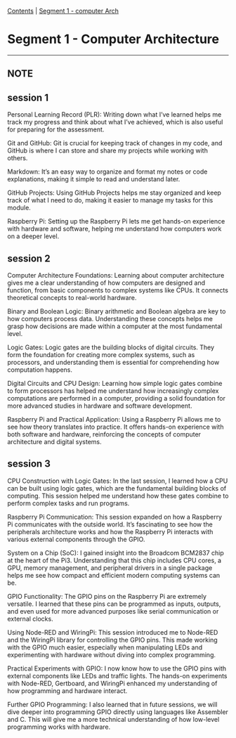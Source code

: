 [Contents](../personal_learning_record/personal_learning_record.md) | [Segment 1 - computer Arch](../personal_learning_record/segment1.md) 

# Segment 1 - Computer Architecture

---
**NOTE**
---

## session 1
Personal Learning Record (PLR): Writing down what I’ve learned helps me track my progress and think about what I’ve achieved, which is also useful for preparing for the assessment.

Git and GitHub: Git is crucial for keeping track of changes in my code, and GitHub is where I can store and share my projects while working with others.

Markdown: It’s an easy way to organize and format my notes or code explanations, making it simple to read and understand later.

GitHub Projects: Using GitHub Projects helps me stay organized and keep track of what I need to do, making it easier to manage my tasks for this module.

Raspberry Pi: Setting up the Raspberry Pi lets me get hands-on experience with hardware and software, helping me understand how computers work on a deeper level.

## session 2
Computer Architecture Foundations: Learning about computer architecture gives me a clear understanding of how computers are designed and function, from basic components to complex systems like CPUs. It connects theoretical concepts to real-world hardware.

Binary and Boolean Logic: Binary arithmetic and Boolean algebra are key to how computers process data. Understanding these concepts helps me grasp how decisions are made within a computer at the most fundamental level.

Logic Gates: Logic gates are the building blocks of digital circuits. They form the foundation for creating more complex systems, such as processors, and understanding them is essential for comprehending how computation happens.

Digital Circuits and CPU Design: Learning how simple logic gates combine to form processors has helped me understand how increasingly complex computations are performed in a computer, providing a solid foundation for more advanced studies in hardware and software development.

Raspberry Pi and Practical Application: Using a Raspberry Pi allows me to see how theory translates into practice. It offers hands-on experience with both software and hardware, reinforcing the concepts of computer architecture and digital systems.

## session 3
CPU Construction with Logic Gates: In the last session, I learned how a CPU can be built using logic gates, which are the fundamental building blocks of computing. This session helped me understand how these gates combine to perform complex tasks and run programs.

Raspberry Pi Communication: This session expanded on how a Raspberry Pi communicates with the outside world. It’s fascinating to see how the peripherals architecture works and how the Raspberry Pi interacts with various external components through the GPIO.

System on a Chip (SoC): I gained insight into the Broadcom BCM2837 chip at the heart of the Pi3. Understanding that this chip includes CPU cores, a GPU, memory management, and peripheral drivers in a single package helps me see how compact and efficient modern computing systems can be.

GPIO Functionality: The GPIO pins on the Raspberry Pi are extremely versatile. I learned that these pins can be programmed as inputs, outputs, and even used for more advanced purposes like serial communication or external clocks.

Using Node-RED and WiringPi: This session introduced me to Node-RED and the WiringPi library for controlling the GPIO pins. This made working with the GPIO much easier, especially when manipulating LEDs and experimenting with hardware without diving into complex programming.

Practical Experiments with GPIO: I now know how to use the GPIO pins with external components like LEDs and traffic lights. The hands-on experiments with Node-RED, Gertboard, and WiringPi enhanced my understanding of how programming and hardware interact.

Further GPIO Programming: I also learned that in future sessions, we will dive deeper into programming GPIO directly using languages like Assembler and C. This will give me a more technical understanding of how low-level programming works with hardware.
